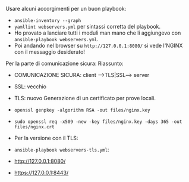 Usare alcuni accorgimenti per un buon playbook:
* `ansible-inventory --graph`
* `yamllint webservers.yml` per sintassi corretta del playbook.
* Ho provato a lanciare tutti i moduli man mano che li aggiungevo con `ansible-playbook webservers.yml`.
* Poi andando nel browser su `http://127.0.0.1:8080/` si vede l'NGINX con il messaggio desiderato!

Per la parte di comunicazione sicura:
Riassunto:
 * COMUNICAZIONE SICURA: client -->TLS|SSL--> server
 * SSL: vecchio
 * TLS: nuovo
Generazione di un certificato per prove locali.
* `openssl genpkey -algorithm RSA -out files/nginx.key`
* `sudo openssl req -x509 -new -key files/nginx.key -days 365 -out files/nginx.crt`

* Per la versione con il TLS:
 * `ansible-playbook webservers-tls.yml`:
 *  http://127.0.0.1:8080/
 *  https://127.0.0.1:8443/